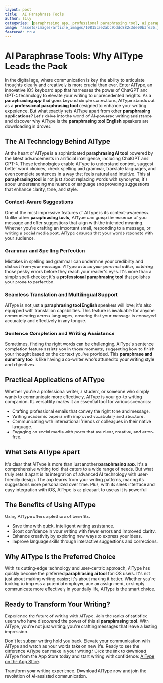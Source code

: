 ```yaml
---
layout: post
title:  AI Paraphrase Tools
author: lily
categories: [paraphrasing app, professional paraphrasing tool, ai paraphrasing tool, paraphrasing applications, paraphrasing tool english, paraphrase and summary tool, paraphrasing ai tool]
image: "assets/images/article_images/10815cae2abc9bddc882c3de00b3fe36.jpg"
featured: true
---
```


# AI Paraphrase Tools: Why AIType Leads the Pack

In the digital age, where communication is key, the ability to articulate thoughts clearly and creatively is more crucial than ever. Enter AIType, an innovative iOS keyboard app that harnesses the power of ChatGPT and GPT-4 technology to elevate your writing to unprecedented heights. As a **paraphrasing app** that goes beyond simple corrections, AIType stands out as a **professional paraphrasing tool** designed to enhance your writing experience. But what exactly sets AIType apart from other **paraphrasing applications**? Let's delve into the world of AI-powered writing assistance and discover why AIType is the **paraphrasing tool English** speakers are downloading in droves.

## The AI Technology Behind AIType

At the heart of AIType is a sophisticated **paraphrasing AI tool** powered by the latest advancements in artificial intelligence, including ChatGPT and GPT-4. These technologies enable AIType to understand context, suggest better word choices, check spelling and grammar, translate languages, and even complete sentences in a way that feels natural and intuitive. This **ai paraphrasing tool** is not just about replacing words with synonyms; it's about understanding the nuance of language and providing suggestions that enhance clarity, tone, and style.

### Context-Aware Suggestions

One of the most impressive features of AIType is its context-awareness. Unlike other **paraphrasing tools**, AIType can grasp the essence of your message and offer suggestions that align with the intended meaning. Whether you're crafting an important email, responding to a message, or writing a social media post, AIType ensures that your words resonate with your audience.

### Grammar and Spelling Perfection

Mistakes in spelling and grammar can undermine your credibility and distract from your message. AIType acts as your personal editor, catching those pesky errors before they reach your reader's eyes. It's more than a simple spell-checker; it's a **professional paraphrasing tool** that polishes your prose to perfection.

### Seamless Translation and Multilingual Support

AIType is not just a **paraphrasing tool English** speakers will love; it's also equipped with translation capabilities. This feature is invaluable for anyone communicating across languages, ensuring that your message is conveyed accurately and effectively in any tongue.

### Sentence Completion and Writing Assistance

Sometimes, finding the right words can be challenging. AIType's sentence completion feature assists you in those moments, suggesting how to finish your thought based on the context you've provided. This **paraphrase and summary tool** is like having a co-writer who's attuned to your writing style and objectives.

## Practical Applications of AIType

Whether you're a professional writer, a student, or someone who simply wants to communicate more effectively, AIType is your go-to writing companion. Its versatility makes it an essential tool for various scenarios:

- Crafting professional emails that convey the right tone and message.
- Writing academic papers with improved vocabulary and structure.
- Communicating with international friends or colleagues in their native language.
- Engaging on social media with posts that are clear, creative, and error-free.

## What Sets AIType Apart

It's clear that AIType is more than just another **paraphrasing app**. It's a comprehensive writing tool that caters to a wide range of needs. But what truly sets it apart is its integration of advanced AI technology with user-friendly design. The app learns from your writing patterns, making its suggestions more personalized over time. Plus, with its sleek interface and easy integration with iOS, AIType is as pleasant to use as it is powerful.

## The Benefits of Using AIType

Using AIType offers a plethora of benefits:

- Save time with quick, intelligent writing assistance.
- Boost confidence in your writing with fewer errors and improved clarity.
- Enhance creativity by exploring new ways to express your ideas.
- Improve language skills through interactive suggestions and corrections.

## Why AIType Is the Preferred Choice

With its cutting-edge technology and user-centric approach, AIType has quickly become the preferred **paraphrasing ai tool** for iOS users. It's not just about making writing easier; it's about making it better. Whether you're looking to impress a potential employer, ace an assignment, or simply communicate more effectively in your daily life, AIType is the smart choice.

## Ready to Transform Your Writing?

Experience the future of writing with AIType. Join the ranks of satisfied users who have discovered the power of this **ai paraphrasing tool**. With AIType, you're not just writing; you're crafting messages that leave a lasting impression.

Don't let subpar writing hold you back. Elevate your communication with AIType and watch as your words take on new life. Ready to see the difference AIType can make in your writing? Click the link to download AIType from the App Store today and start writing with confidence: [AIType on the App Store](https://apps.apple.com/us/app/aitype-grammar-check-keyboard/id6469163944).

Transform your writing experience. Download AIType now and join the revolution of AI-assisted communication.